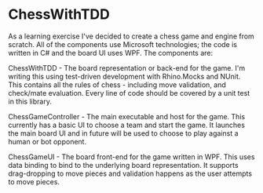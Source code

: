 # ChessWithTDD
As a learning exercise I've decided to create a chess game and engine from scratch. All of the components use Microsoft technologies; the code is written in C# and the board UI uses WPF. The components are:

ChessWithTDD - The board representation or back-end for the game. I'm writing this using test-driven development with Rhino.Mocks and NUnit. This contains all the rules of chess - including move validation, and check/mate evaluation. Every line of code should be covered by a unit test in this library.

ChessGameController - The main executable and host for the game. This currently has a basic UI to choose a team and start the game. It launches the main board UI and in future will be used to choose to play against a human or bot opponent.

ChessGameUI - The board front-end for the game written in WPF. This uses data binding to bind to the underlying board representation. It supports drag-dropping to move pieces and validation happens as the user attempts to move pieces.
